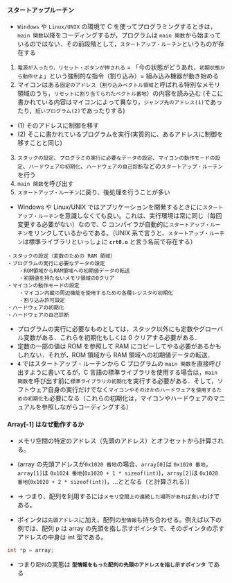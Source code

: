 #### スタートアップルーチン

- `Windows` や `Linux/UNIX` の環境で C を使ってプログラミングするときは，`main 関数`以降をコーディングするが，プログラムは `main 関数`から始まっているのではない．その前段階として，`スタートアップ・ルーチン`というものが存在する

1. `電源が入ったり，リセット・ボタンが押される` = 「今の状態がどうあれ、`初期状態から動作せよ`」という強制的な指令（割り込み）= 組み込み機器が動き始める
2. マイコンはある`固定のアドレス`（`割り込みベクトル領域`と呼ばれる特別なメモリ領域のうち，`リセットに割り当てられたベクトル番地`）の内容を読み込む (そこに書かれている内容はマイコンによって異なり，`ジャンプ先のアドレス(1)`であったり，`短いプログラム(2)`であったりする)

- (1) そのアドレスに制御を移す
- (2) そこに書かれているプログラムを実行(実質的に、あるアドレスに制御を移すことと同じ)

3. `スタックの設定`、`プログラミの実行に必要なデータの設定`、`マイコンの動作モードの設定`、`ハードウェアの初期化`、`ハードウェアの自己診断`などの`スタートアップ・ルーチン`を行う
4. `main 関数`を呼び出す
5. `スタートアップ・ルーチン`に戻り、後処理を行うことが多い

- Windows や Linux/UNIX ではアプリケーションを開発するときにに`スタートアップ・ルーチン`を意識しなくても良い。これは、実行環境は常に同じ（毎回変更する必要がない）なので、C コンパイラが自動的に`スタートアップ・ルーチン`をリンクしているからである。（UNIX 系で言うと、`スタートアップ・ルーチン`は標準ライブラリといっしょに **`crt0.o`** と言う名前で存在する）

```text
・スタックの設定（変数のための RAM 領域）
・プログラムの実行に必要なデータの設定
　  ・ROM領域からRAM領域への初期値データの転送
　  ・初期値を持たないメモリ領域の0クリア
・マイコンの動作モードの設定
　  ・マイコン内蔵の周辺機能を使用するための各種レジスタの初期化
　  ・割り込み許可設定
・ハードウェアの初期化
・ハードウェアの自己診断
```

- プログラムの実行に必要なものとしては，スタック以外にも定数やグローバル変数がある．これらを初期化もしくは 0 クリアする必要がある．
- 定数の一部の値は ROM を参照して RAM にコピーしてやる必要があるかもしれない．それが，ROM 領域から RAM 領域への初期値データの転送．
- **`4`** ではスタートアップ・ルーチンから C プログラムの `main 関数`を直接呼び出すように書いてるが，C 言語の標準ライブラリを使用する場合は，`main 関数`を呼び出す前に`標準ライブラリの初期化`を実行する必要がある．そして，ソフトウェア自身の実行だけでなく`マイコンやそのほかのハードウェアを使用するための初期化`も必要になる（これらの初期化は，マイコンやハードウェアのマニュアルを参照しながらコーディングする）

#### Array[-1] はなぜ動作するか

- メモリ空間の特定のアドレス（先頭のアドレス）とオフセットから計算される。
- (array の先頭アドレスが`0x1020 番地`の場合、`array[0]`は `0x1020 番地`，`array[1]`は `0x1024 番地`(`0x1020 + 1 * sizeof(int)`)，`array[2]`は `0x1028 番地`(`0x1020 + 2 * sizeof(int)`)，...ととなる（と計算される）)
- -> つまり、配列を利用するには`メモリ空間上の連続した場所があれば良い`わけである。

- ポインタは`先頭アドレス`に加え、配列の`型情報`も持ち合わせる。例えば以下の例では、配列 p は array の先頭を指し示すポインタで、そのポインタの示すアドレスの中身は int 型である。

```c
int *p = array;
```

- つまり`配列`の実態は **`型情報をもった配列の先頭のアドレスを指し示すポインタ`** である
